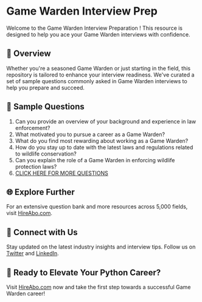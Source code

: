 # Game Warden Interview Prep

Welcome to the Game Warden Interview Preparation ! This resource is designed to help you ace your Game Warden interviews with confidence.

## 🚀 Overview

Whether you're a seasoned Game Warden or just starting in the field, this repository is tailored to enhance your interview readiness. We've curated a set of sample questions commonly asked in Game Warden interviews to help you prepare and succeed.

## 📝 Sample Questions

1. Can you provide an overview of your background and experience in law enforcement?
2. What motivated you to pursue a career as a Game Warden?
3. What do you find most rewarding about working as a Game Warden?
4. How do you stay up to date with the latest laws and regulations related to wildlife conservation?
5. Can you explain the role of a Game Warden in enforcing wildlife protection laws?
6. [CLICK HERE FOR MORE QUESTIONS](https://hireabo.com/job/9_3_48/Game%20Warden)

## 🌐 Explore Further

For an extensive question bank and more resources across 5,000 fields, visit [HireAbo.com](https://www.hireabo.com).

## 📱 Connect with Us

Stay updated on the latest industry insights and interview tips. Follow us on [Twitter](https://twitter.com/hireabo) and [LinkedIn](https://www.linkedin.com/in/hire-abo-3609972a8/).

## 🚀 Ready to Elevate Your Python Career?

Visit [HireAbo.com](https://www.hireabo.com) now and take the first step towards a successful Game Warden career!